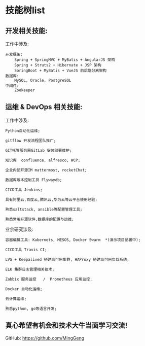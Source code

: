 # 技能树list

## 开发相关技能:
工作中涉及:

    开发框架:
        Spring + SpringMVC + MyBatis + AngularJS 架构
        Spring + Struts2 + Hibernate + JSP 架构
        SoringBoot + MyBatis + VueJS 前后端分离架构
    数据库:
        MySQL, Oracle, PostgreSQL
    中间件:
        Zookeeper


## 运维 & DevOps 相关技能:

工作中涉及:

    Python自动化运维;

    gitflow 开发流程团队推广;

    GIT托管服务器GitLab 安装部署维护;

    知识库  confluence, alfresco, WCP; 

    企业内部开源IM mattermost, rocketChat; 

    数据库版本控制工具 Flywaydb;

    CICD工具 Jenkins; 

    具有阿里云,百度云,腾讯云,华为云等云平台使用经验;

    熟悉saltstack, ansible等配置管理工具;

    熟悉常用开源软件,数据库的配置与运维; 

业余研究涉及:

    容器编排工具: Kubernets, MESOS, Docker Swarm  *(演示项目部署中);

    CICD工具 Travis CI; 

    LVS + Keepalived 搭建高可用集群, HAProxy 搭建高可用负载系统;

    ELK 集群日志管理相关技术;

    Zabbix 服务监控   /  Prometheus 应用监控;

    Docker 自动化运维;

    云计算运维;

    熟悉python, go等语言开发;

    
     

## 真心希望有机会和技术大牛当面学习交流!

GitHub: https://github.com/MingGeng
